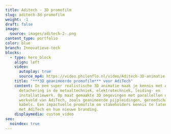 ```yaml
---
title: Aditech - 3D promofilm
slug: aditech-3d-promofilm
weight: -1
draft: false
image:
  source: images/aditech-2-.png
content_type: portfolio
color: blue
branch: Innovatieve-tech
blocks:
  - type: hero_block
    align: left
    video:
      autoplay: true
      source_mp4: https://video.philenflo.nl/video/Aditech-3D-animatie.mp4
    title: "***3D geanimeerde promofilm*** voor AdiTech"
    content: In een super realistische 3D animatie maak je kennis met AdiTech,
      detachering in de metaaltechniek, elektrotechniek, leiding- en
      installatiewerk. Op maat gemaakte 3D omgevingen met parallellen uit het
      werkveld van AdiTech, zoals geanimeerde pijpleidingen, gereedschappen en
      kabels. Een impactvolle promofilm om stakeholders kennis te laten maken
      met AdiTech en hun nieuwe branding.
    displaymedia: custom_video
seo:
  noindex: true
---
```

